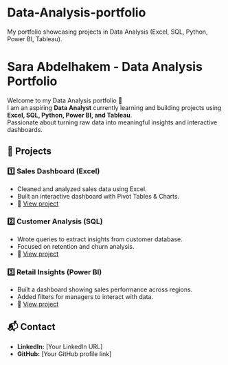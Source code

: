 # Data-Analysis-portfolio
My portfolio showcasing projects in Data Analysis (Excel, SQL, Python, Power BI, Tableau).
# Sara Abdelhakem - Data Analysis Portfolio

Welcome to my Data Analysis portfolio 👋  
I am an aspiring **Data Analyst** currently learning and building projects using **Excel, SQL, Python, Power BI, and Tableau**.  
Passionate about turning raw data into meaningful insights and interactive dashboards.  

## 📂 Projects

### 1️⃣ Sales Dashboard (Excel)
- Cleaned and analyzed sales data using Excel.
- Built an interactive dashboard with Pivot Tables & Charts.
- 🔗 [View project](link-to-repo-or-file)

### 2️⃣ Customer Analysis (SQL)
- Wrote queries to extract insights from customer database.
- Focused on retention and churn analysis.
- 🔗 [View project](link-to-repo-or-file)

### 3️⃣ Retail Insights (Power BI)
- Built a dashboard showing sales performance across regions.
- Added filters for managers to interact with data.
- 🔗 [View project](link-to-repo-or-file)

## 📬 Contact
- **LinkedIn:** [Your LinkedIn URL]  
- **GitHub:** [Your GitHub profile link]  
